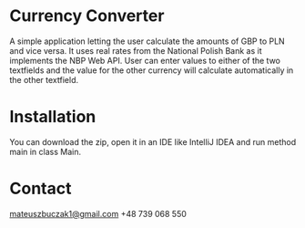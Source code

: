 # Currency Converter

A simple application letting the user calculate the amounts of GBP to PLN and vice versa.
It uses real rates from the National Polish Bank as it implements the NBP Web API.
User can enter values to either of the two textfields and the value for the other currency will calculate automatically in the other textfield.

# Installation

You can download the zip, open it in an IDE like IntelliJ IDEA and run method main in class Main.

# Contact

mateuszbuczak1@gmail.com
+48 739 068 550
